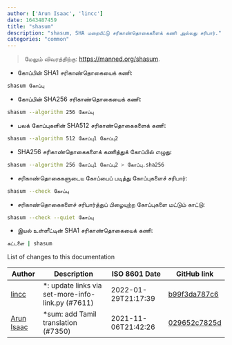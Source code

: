 ```yaml
---
author: ['Arun Isaac', 'lincc']
date: 1643487459
title: "shasum"
description: "shasum, SHA மறையீட்டு சரிகாண்தொகைகளைக் கணி அல்லது சரிபார்."
categories: "common"
---
```

> மேலும் விவரத்திற்கு: <https://manned.org/shasum>.

- கோப்பின் SHA1 சரிகாண்தொகையைக் கணி:

```bash
shasum கோப்பு
```

- கோப்பின் SHA256 சரிகாண்தொகையைக் கணி:

```bash
shasum --algorithm 256 கோப்பு
```

- பலக் கோப்புகளின் SHA512 சரிகாண்தொகைகளைக் கணி:

```bash
shasum --algorithm 512 கோப்பு1 கோப்பு2
```

- SHA256 சரிகாண்தொகைகளைக் கணித்துக் கோப்பில் எழுது:

```bash
shasum --algorithm 256 கோப்பு1 கோப்பு2 > கோப்பு.sha256
```

- சரிகாண்தொகைகளுடைய கோப்பைப் படித்து கோப்புகளைச் சரிபார்:

```bash
shasum --check கோப்பு
```

- சரிகாண்தொகைகளைச் சரிபார்த்துப் பிழையுற்ற கோப்புகளை மட்டும் காட்டு:

```bash
shasum --check --quiet கோப்பு
```

- இயல் உள்ளீட்டின் SHA1 சரிகாண்தொகையைக் கணி:

```bash
கட்டளை | shasum
```
List of changes to this documentation


Author | Description | ISO 8601 Date | GitHub link
------|-----|-----|-----
[lincc](mailto:46962923+blueskyson@users.noreply.github.com) | *: update links via set-more-info-link.py (#7611) | 2022-01-29T21:17:39 | [b99f3da787c6](https://github.com/tldr-pages/tldr/commit/b99f3da787c6f43a545b9cb5ebd8265b1367fbc4)
[Arun Isaac](mailto:arunisaac@users.noreply.github.com) | *sum: add Tamil translation (#7350) | 2021-11-06T21:42:26 | [029652c7825d](https://github.com/tldr-pages/tldr/commit/029652c7825dc93e497b59e990af16097f84bea0)

